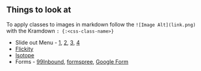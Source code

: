 ## Things to look at


To apply classes to images in markdown follow the
```![Image Alt](link.png)``` with the Kramdown ```: {:<css-class-name>}```

- Slide out Menu - [1](https://www.w3schools.com/howto/howto_js_sidenav.asp), [2](https://webdesign.tutsplus.com/tutorials/how-to-build-an-off-canvas-navigation-with-css-grid--cms-28191), [3](https://joshvogt.co/blog/css-grid-layout-off-canvas-navigation/), [4](https://medialoot.com/blog/how-to-create-a-responsive-navigation-menu-using-only-css/)
- [Flickity](https://flickity.metafizzy.co/style.html)
- [Isotope](https://isotope.metafizzy.co/)
- Forms - [99Inbound](https://www.99inbound.com/#pricing), [formspree](https://formspree.io/), [Google Form](https://blog.webjeda.com/google-form-customize/)
